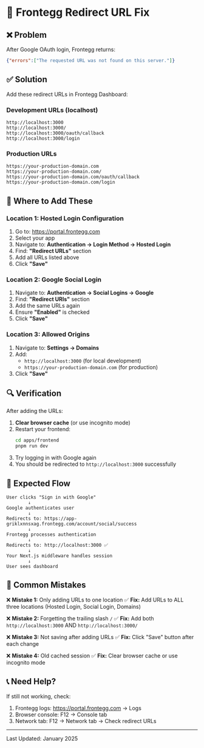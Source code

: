 # 🔧 Frontegg Redirect URL Fix

## ❌ Problem
After Google OAuth login, Frontegg returns:
```json
{"errors":["The requested URL was not found on this server."]}
```

## ✅ Solution
Add these redirect URLs in Frontegg Dashboard:

### Development URLs (localhost)
```
http://localhost:3000
http://localhost:3000/
http://localhost:3000/oauth/callback
http://localhost:3000/login
```

### Production URLs
```
https://your-production-domain.com
https://your-production-domain.com/
https://your-production-domain.com/oauth/callback
https://your-production-domain.com/login
```

## 📍 Where to Add These

### Location 1: Hosted Login Configuration
1. Go to: https://portal.frontegg.com
2. Select your app
3. Navigate to: **Authentication → Login Method → Hosted Login**
4. Find: **"Redirect URLs"** section
5. Add all URLs listed above
6. Click **"Save"**

### Location 2: Google Social Login
1. Navigate to: **Authentication → Social Logins → Google**
2. Find: **"Redirect URIs"** section
3. Add the same URLs again
4. Ensure **"Enabled"** is checked
5. Click **"Save"**

### Location 3: Allowed Origins
1. Navigate to: **Settings → Domains**
2. Add:
   - `http://localhost:3000` (for local development)
   - `https://your-production-domain.com` (for production)
3. Click **"Save"**

## 🔍 Verification

After adding the URLs:

1. **Clear browser cache** (or use incognito mode)
2. Restart your frontend:
   ```bash
   cd apps/frontend
   pnpm run dev
   ```
3. Try logging in with Google again
4. You should be redirected to `http://localhost:3000` successfully

## 🎯 Expected Flow

```
User clicks "Sign in with Google"
        ↓
Google authenticates user
        ↓
Redirects to: https://app-griklxnnsxag.frontegg.com/account/social/success
        ↓
Frontegg processes authentication
        ↓
Redirects to: http://localhost:3000 ✅
        ↓
Your Next.js middleware handles session
        ↓
User sees dashboard
```

## 🚨 Common Mistakes

❌ **Mistake 1:** Only adding URLs to one location
✅ **Fix:** Add URLs to ALL three locations (Hosted Login, Social Login, Domains)

❌ **Mistake 2:** Forgetting the trailing slash `/`
✅ **Fix:** Add both `http://localhost:3000` AND `http://localhost:3000/`

❌ **Mistake 3:** Not saving after adding URLs
✅ **Fix:** Click "Save" button after each change

❌ **Mistake 4:** Old cached session
✅ **Fix:** Clear browser cache or use incognito mode

## 📞 Need Help?

If still not working, check:
1. Frontegg logs: https://portal.frontegg.com → Logs
2. Browser console: F12 → Console tab
3. Network tab: F12 → Network tab → Check redirect URLs

---

Last Updated: January 2025

